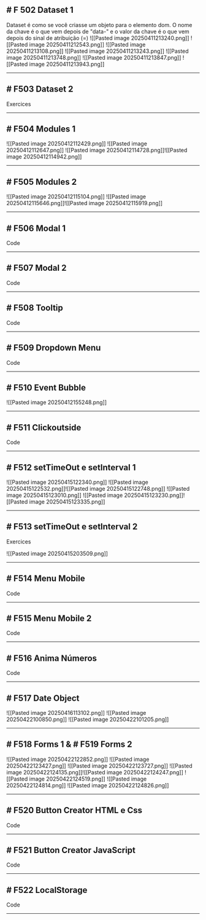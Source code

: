 ## # F 502 Dataset 1

Dataset é como se você criasse um objeto para o elemento dom. O nome da chave é o que vem depois de "data-" e o valor da chave é o que vem depois do sinal de atribuição (=)
![[Pasted image 20250411213240.png]]
![[Pasted image 20250411212543.png]]
![[Pasted image 20250411213108.png]]
![[Pasted image 20250411213243.png]]
![[Pasted image 20250411213748.png]]
![[Pasted image 20250411213847.png]]
![[Pasted image 20250411213943.png]]

---

## # F503 Dataset 2

Exercices

---

## # F504 Modules 1

![[Pasted image 20250412112429.png]]
![[Pasted image 20250412112647.png]]
![[Pasted image 20250412114728.png]]![[Pasted image 20250412114942.png]]

---

## # F505 Modules 2

![[Pasted image 20250412115104.png]]
![[Pasted image 20250412115646.png]]![[Pasted image 20250412115919.png]]

---

## # F506 Modal 1

Code

---

## # F507 Modal 2

Code

---

## # F508 Tooltip

Code

---

## # F509 Dropdown Menu

Code

---

## # F510 Event Bubble

![[Pasted image 20250412155248.png]]

---

## # F511 Clickoutside

Code

---

## # F512 setTimeOut e setInterval 1

![[Pasted image 20250415122340.png]]
![[Pasted image 20250415122532.png]]![[Pasted image 20250415122748.png]]
![[Pasted image 20250415123010.png]]
![[Pasted image 20250415123230.png]]![[Pasted image 20250415123335.png]]

---

## # F513 setTimeOut e setInterval 2

Exercices

![[Pasted image 20250415203509.png]]

---


## # F514 Menu Mobile

Code

---

## # F515 Menu Mobile 2

Code

---

## # F516 Anima Números

Code

---

## # F517 Date Object

![[Pasted image 20250416113102.png]]
![[Pasted image 20250422100850.png]]
![[Pasted image 20250422101205.png]]

---

## # F518 Forms 1 & # F519 Forms 2

![[Pasted image 20250422122852.png]]
![[Pasted image 20250422123427.png]]
![[Pasted image 20250422123727.png]]
![[Pasted image 20250422124135.png]]![[Pasted image 20250422124247.png]]
![[Pasted image 20250422124519.png]]
![[Pasted image 20250422124814.png]]
![[Pasted image 20250422124826.png]]

---

## # F520 Button Creator HTML e Css

Code

---

## # F521 Button Creator JavaScript

Code

---

## # F522 LocalStorage

Code

---

